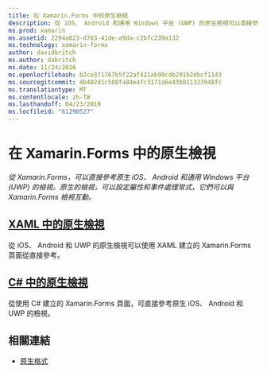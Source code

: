 ```yaml
---
title: 在 Xamarin.Forms 中的原生檢視
description: 從 iOS、 Android 和通用 Windows 平台 (UWP) 的原生檢視可以直接參考從 Xamarin.Forms，他們可以與 Xamarin.Forms 檢視互動。
ms.prod: xamarin
ms.assetid: 2294a023-d763-41de-a9da-c2bfc239a132
ms.technology: xamarin-forms
author: davidbritch
ms.author: dabritch
ms.date: 11/24/2016
ms.openlocfilehash: b2ce371767b5f22af421ab99cdb291b2dbcf1143
ms.sourcegitcommit: 4b402d1c508fa84e4fc3171a6e43b811323948fc
ms.translationtype: MT
ms.contentlocale: zh-TW
ms.lasthandoff: 04/23/2019
ms.locfileid: "61290527"
---
```

# <a name="native-views-in-xamarinforms"></a>在 Xamarin.Forms 中的原生檢視

_從 Xamarin.Forms，可以直接參考原生 iOS、 Android 和通用 Windows 平台 (UWP) 的檢視。原生的檢視，可以設定屬性和事件處理常式，它們可以與 Xamarin.Forms 檢視互動。_

## <a name="native-views-in-xamlxamlmd"></a>[XAML 中的原生檢視](xaml.md)

從 iOS、 Android 和 UWP 的原生檢視可以使用 XAML 建立的 Xamarin.Forms 頁面從直接參考。

## <a name="native-views-in-ccodemd"></a>[C# 中的原生檢視](code.md)

從使用 C# 建立的 Xamarin.Forms 頁面，可直接參考原生 iOS、 Android 和 UWP 的檢視。


## <a name="related-links"></a>相關連結

- [原生格式](~/xamarin-forms/platform/native-forms.md)
